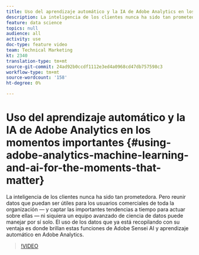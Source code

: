 ```yaml
---
title: Uso del aprendizaje automático y la IA de Adobe Analytics en los momentos importantes
description: La inteligencia de los clientes nunca ha sido tan prometedora. Pero reunir datos que puedan ser útiles para los usuarios comerciales de toda la organización — y captar las importantes tendencias a tiempo para actuar sobre ellas — ni siquiera un equipo avanzado de ciencia de datos puede manejar por sí solo. El uso de los datos que ya está recopilando con su ventaja es donde brillan estas funciones de Adobe Sensei AI y aprendizaje automático en Adobe Analytics.
feature: data science
topics: null
audience: all
activity: use
doc-type: feature video
team: Technical Marketing
kt: 2340
translation-type: tm+mt
source-git-commit: 24ad92b0ccdf1112e3ed4a0968cd47db757598c3
workflow-type: tm+mt
source-wordcount: '158'
ht-degree: 0%

---
```



# Uso del aprendizaje automático y la IA de Adobe Analytics en los momentos importantes {#using-adobe-analytics-machine-learning-and-ai-for-the-moments-that-matter}

La inteligencia de los clientes nunca ha sido tan prometedora. Pero reunir datos que puedan ser útiles para los usuarios comerciales de toda la organización — y captar las importantes tendencias a tiempo para actuar sobre ellas — ni siquiera un equipo avanzado de ciencia de datos puede manejar por sí solo. El uso de los datos que ya está recopilando con su ventaja es donde brillan estas funciones de Adobe Sensei AI y aprendizaje automático en Adobe Analytics.

>[!VIDEO](https://video.tv.adobe.com/v/25837/?quality=12)
